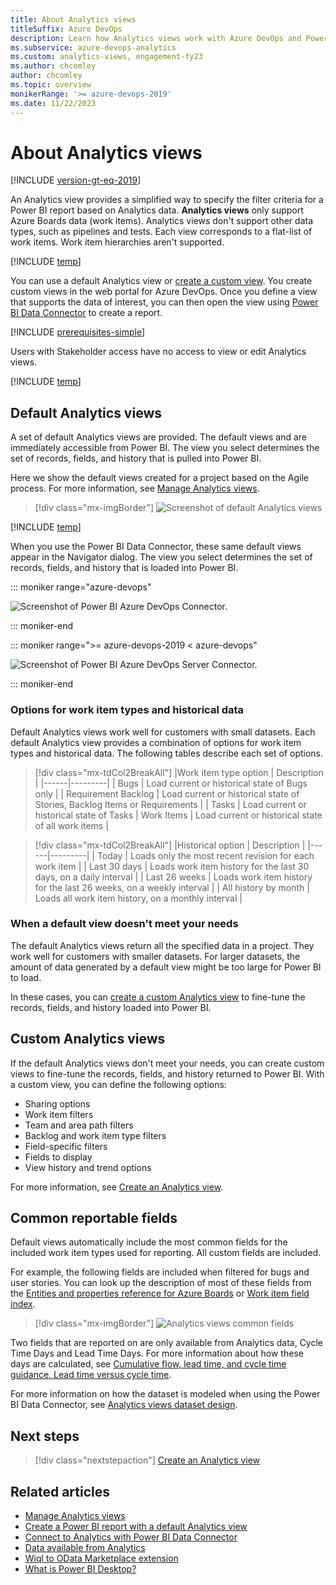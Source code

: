 ```yaml
---
title: About Analytics views 
titleSuffix: Azure DevOps
description: Learn how Analytics views work with Azure DevOps and Power BI integration. 
ms.subservice: azure-devops-analytics
ms.custom: analytics-views, engagement-fy23 
ms.author: chcomley
author: chcomley
ms.topic: overview
monikerRange: '>= azure-devops-2019'
ms.date: 11/22/2023
---
```



# About Analytics views 

[!INCLUDE [version-gt-eq-2019](../../includes/version-gt-eq-2019.md)]

<!--- Supports https://go.microsoft.com/fwlink/?linkid=865481  --> 

An Analytics view provides a simplified way to specify the filter criteria for a Power BI report based on Analytics data. **Analytics views** only support Azure Boards data (work items). Analytics views don't support other data types, such as pipelines and tests.  Each view corresponds to a flat-list of work items. Work item hierarchies aren't supported. 


[!INCLUDE [temp](includes/analytics-views-warning.md)]

You can use a default Analytics view or [create a custom view](analytics-views-create.md). You create custom views in the web portal for Azure DevOps. Once you define a view that supports the data of interest, you can then open the view using [Power BI Data Connector](data-connector-connect.md) to create a report. 

[!INCLUDE [prerequisites-simple](../includes/analytics-prerequisites-simple.md)]

Users with Stakeholder access have no access to view or edit Analytics views.

[!INCLUDE [temp](../includes/boards-disabled.md)]


## Default Analytics views

A set of default Analytics views are provided. The default views and are immediately accessible from Power BI. The view you select determines the set of records, fields, and history that is pulled into Power BI.

Here we show the default views created for a project based on the Agile process. For more information, see [Manage Analytics views](analytics-views-manage.md).

> [!div class="mx-imgBorder"] 
> ![Screenshot of default Analytics views](./media/default-views/default-views.png)

[!INCLUDE [temp](../includes/analytics-image-differences.md)] 

When you use the Power BI Data Connector, these same default views appear in the Navigator dialog. The view you select determines the set of records, fields, and history that is loaded into Power BI.

::: moniker range="azure-devops"

![Screenshot of Power BI Azure DevOps Connector.](media/pbi-getstarted-123.png)

::: moniker-end

::: moniker range=">= azure-devops-2019 < azure-devops"

![Screenshot of Power BI Azure DevOps Server Connector.](media/pbi-getstarted-123-onprem.png)

::: moniker-end

### Options for work item types and historical data

Default Analytics views work well for customers with small datasets. Each default Analytics view provides a combination of options for work item types and historical data. The following tables describe each set of options. 

> [!div class="mx-tdCol2BreakAll"]
> |Work item type option | Description |
> |------|---------|
> | Bugs | Load current or historical state of Bugs only |
> | Requirement Backlog | Load current or historical state of Stories, Backlog Items or Requirements |
> | Tasks | Load current or historical state of Tasks
> | Work Items | Load current or historical state of all work items  |


> [!div class="mx-tdCol2BreakAll"]
> |Historical option | Description |
> |------|---------|
> | Today | Loads only the most recent revision for each work item |
> | Last 30 days | Loads work item history for the last 30 days, on a daily interval |
> | Last 26 weeks | Loads work item history for the last 26 weeks, on a weekly interval |
> | All history by month | Loads all work item history, on a monthly interval |


### When a default view doesn't meet your needs 

The default Analytics views return all the specified data in a project. They work well for customers with smaller datasets. For larger datasets, the amount of data generated by a default view  might be too large for Power BI to load. 

In these cases, you can [create a custom Analytics view](analytics-views-create.md) to fine-tune the records, fields, and history loaded into Power BI.  

## Custom Analytics views

If the default Analytics views don't meet your needs, you can create custom views to fine-tune the records, fields, and history returned to Power BI. With a custom view, you can  define the following options:
- Sharing options
- Work item filters 
- Team and area path filters
- Backlog and work item type filters 
- Field-specific filters 
- Fields to display 
- View history and trend options 

For more information, see [Create an Analytics view](./analytics-views-create.md).

## Common reportable fields  

Default views automatically include the most common fields for the included work item types used for reporting. All custom fields are included. 

For example, the following fields are included when filtered for bugs and user stories. You can look up the description of most of these fields from the [Entities and properties reference for Azure Boards](../analytics/entity-reference-boards.md) or [Work item field index](../../boards/work-items/guidance/work-item-field.md).  

> [!div class="mx-imgBorder"]
> ![Analytics views common fields](media/editable-views/common-fields.png)

Two fields that are reported on are only available from Analytics data, Cycle Time Days and Lead Time Days. For more information about how these days are calculated, see [Cumulative flow, lead time, and cycle time guidance, Lead time versus cycle time](../dashboards/cumulative-flow-cycle-lead-time-guidance.md#lead-time-versus-cycle-time).

For more information on how the dataset is modeled when using the Power BI Data Connector, see [Analytics views dataset design](data-connector-dataset.md).


<a id="q-a"> </a>

## Next steps

> [!div class="nextstepaction"]
> [Create an Analytics view](analytics-views-create.md) 

## Related articles 

- [Manage Analytics views](analytics-views-manage.md) 
- [Create a Power BI report with a default Analytics view](create-quick-report.md) 
- [Connect to Analytics with Power BI Data Connector](data-connector-connect.md)
- [Data available from Analytics](data-available-in-analytics.md) 
- [Wiql to OData Marketplace extension](https://marketplace.visualstudio.com/items?itemName=ms-eswm.wiql-to-odata)
- [What is Power BI Desktop?](/power-bi/fundamentals/desktop-what-is-desktop) 
